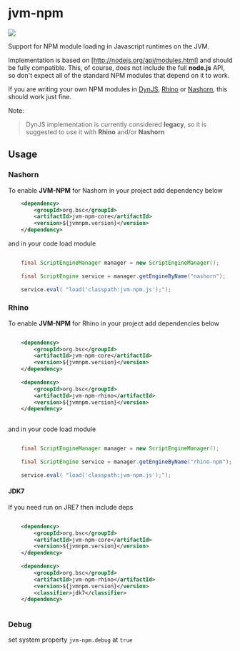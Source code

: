 # jvm-npm

<a href=http://search.maven.org/#search%7Cga%7C1%7Cjvm-npm-core><img src="https://img.shields.io/maven-central/v/org.bsc/jvm-npm-core.svg">
</a>


Support for NPM module loading in Javascript runtimes on the JVM.

Implementation is based on [http://nodejs.org/api/modules.html] and should be fully compatible. This, of course, does not include the
full **node.js** API, so don't expect all of the standard NPM modules that depend on it to work. 

If you are writing your own NPM modules in [DynJS](http://dynjs.org/), [Rhino](https://github.com/mozilla/rhino) or [Nashorn](http://www.oracle.com/technetwork/articles/java/jf14-nashorn-2126515.html), this should work just fine.

Note:
> DynJS implementation is currently considered **legacy**, so it is suggested to use it with **Rhino** and/or **Nashorn**

## Usage

### Nashorn

To enable **JVM-NPM** for Nashorn in your project  add dependency below

```xml
    <dependency>
        <groupId>org.bsc</groupId>
        <artifactId>jvm-npm-core</artifactId>
        <version>${jvmnpm.version}</version>
    </dependency>
```

and in your code load module

```java

    final ScriptEngineManager manager = new ScriptEngineManager();
	
	final ScriptEngine service = manager.getEngineByName("nashorn");
	
	service.eval( "load('classpath:jvm-npm.js');");
```

### Rhino

To enable **JVM-NPM** for Rhino in your project  add dependencies below

```xml

    <dependency>
        <groupId>org.bsc</groupId>
        <artifactId>jvm-npm-core</artifactId>
        <version>${jvmnpm.version}</version>
    </dependency>
    
    <dependency>
        <groupId>org.bsc</groupId>
        <artifactId>jvm-npm-rhino</artifactId>
        <version>${jvmnpm.version}</version>
    </dependency>
    
```

and in your code load module

```java

    final ScriptEngineManager manager = new ScriptEngineManager();
	
	final ScriptEngine service = manager.getEngineByName("rhino-npm");
	
	service.eval( "load('classpath:jvm-npm.js');");
```
    
#### JDK7

If you need run on JRE7 then include deps
  
```xml

    <dependency>
        <groupId>org.bsc</groupId>
        <artifactId>jvm-npm-core</artifactId>
        <version>${jvmnpm.version}</version>
    </dependency>
    
    <dependency>
        <groupId>org.bsc</groupId>
        <artifactId>jvm-npm-rhino</artifactId>
        <version>${jvmnpm.version}</version>
        <classifier>jdk7</classifier>
    </dependency>
    
```


### Debug

set system property `jvm-npm.debug` at `true`
